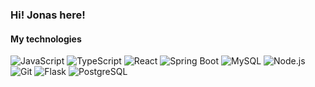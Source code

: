 ### Hi! Jonas here!

#### My technologies
<p>
  <img src="https://img.shields.io/badge/JavaScript-F7DF1E?logo=javascript&logoColor=black" alt="JavaScript">
  <img src="https://img.shields.io/badge/TypeScript-3178C6?logo=typescript&logoColor=white" alt="TypeScript">
    <img src="https://img.shields.io/badge/React-61DAFB?logo=react&logoColor=white" alt="React">
  <img src="https://img.shields.io/badge/Spring_boot-6DB33F?logo=springboot&logoColor=white" alt="Spring Boot">
  <img src="https://img.shields.io/badge/MySQL-4479A1?logo=mysql&logoColor=white" alt="MySQL">
  <img src="https://img.shields.io/badge/Node.js-5FA04E?logo=nodedotjs&logoColor=white" alt="Node.js">
  <img src="https://img.shields.io/badge/Git-F05032?logo=git&logoColor=white" alt="Git">
  <img src="https://img.shields.io/badge/flask-000000?logo=flask&logoColor=white" alt="Flask">
  <img src="https://img.shields.io/badge/PostgreSQL-4169E1?logo=postgresql&logoColor=white" alt="PostgreSQL">
</p>
